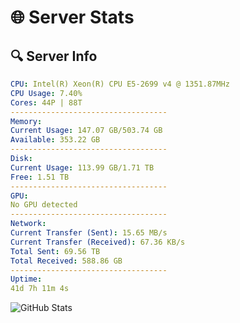 # 🌐 Server Stats
## 🔍 Server Info
```yaml
CPU: Intel(R) Xeon(R) CPU E5-2699 v4 @ 1351.87MHz
CPU Usage: 7.40%
Cores: 44P | 88T
-----------------------------------
Memory:
Current Usage: 147.07 GB/503.74 GB
Available: 353.22 GB
-----------------------------------
Disk:
Current Usage: 113.99 GB/1.71 TB
Free: 1.51 TB
-----------------------------------
GPU:
No GPU detected
-----------------------------------
Network:
Current Transfer (Sent): 15.65 MB/s
Current Transfer (Received): 67.36 KB/s
Total Sent: 69.56 TB
Total Received: 588.86 GB
-----------------------------------
Uptime:
41d 7h 11m 4s
```
![GitHub Stats](https://img.shields.io/badge/Updated-2025-04-18_04:33:53-blue)